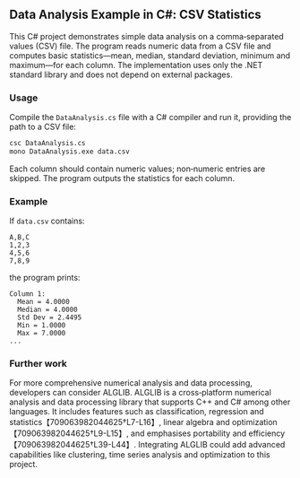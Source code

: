 ## Data Analysis Example in C#: CSV Statistics

This C# project demonstrates simple data analysis on a comma‑separated
values (CSV) file. The program reads numeric data from a CSV file and
computes basic statistics—mean, median, standard deviation, minimum
and maximum—for each column. The implementation uses only the .NET
standard library and does not depend on external packages.

### Usage

Compile the `DataAnalysis.cs` file with a C# compiler and run it,
providing the path to a CSV file:

```sh
csc DataAnalysis.cs
mono DataAnalysis.exe data.csv
```

Each column should contain numeric values; non‑numeric entries are
skipped. The program outputs the statistics for each column.

### Example

If `data.csv` contains:

```
A,B,C
1,2,3
4,5,6
7,8,9
```

the program prints:

```
Column 1:
  Mean = 4.0000
  Median = 4.0000
  Std Dev = 2.4495
  Min = 1.0000
  Max = 7.0000
...
```

### Further work

For more comprehensive numerical analysis and data processing,
developers can consider ALGLIB. ALGLIB is a cross‑platform numerical
analysis and data processing library that supports C++ and C# among
other languages. It includes features such as classification,
regression and statistics【709063982044625†L7-L16】, linear algebra and
optimization【709063982044625†L9-L15】, and emphasises portability and
efficiency【709063982044625†L39-L44】. Integrating ALGLIB could add
advanced capabilities like clustering, time series analysis and
optimization to this project.
